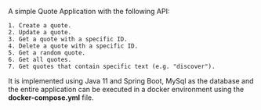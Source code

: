 A simple Quote Application with the following API:

    1. Create a quote.
    2. Update a quote.
    3. Get a quote with a specific ID.
    4. Delete a quote with a specific ID.
    5. Get a random quote.
    6. Get all quotes.
    7. Get quotes that contain specific text (e.g. "discover").

It is implemented using Java 11 and Spring Boot, MySql as the database and
the entire application can be executed in a docker environment using the 
**docker-compose.yml** file.